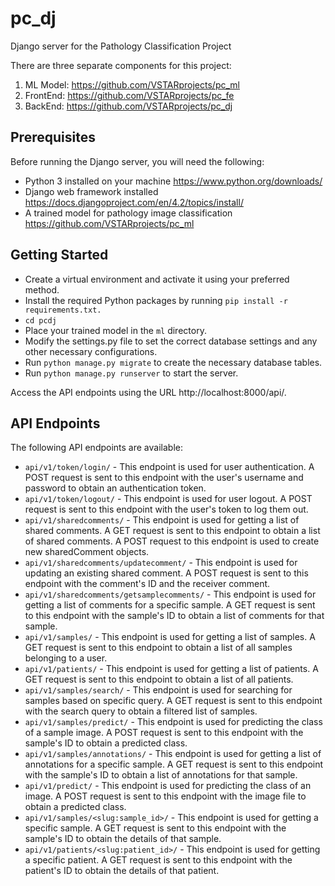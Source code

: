 # pc_dj
Django server for the Pathology Classification Project

There are three separate components for this project:
1. ML Model: https://github.com/VSTARprojects/pc_ml
2. FrontEnd: https://github.com/VSTARprojects/pc_fe
3. BackEnd: https://github.com/VSTARprojects/pc_dj

## Prerequisites
Before running the Django server, you will need the following:

- Python 3 installed on your machine https://www.python.org/downloads/
- Django web framework installed https://docs.djangoproject.com/en/4.2/topics/install/
- A trained model for pathology image classification https://github.com/VSTARprojects/pc_ml

## Getting Started
- Create a virtual environment and activate it using your preferred method.
- Install the required Python packages by running `pip install -r requirements.txt.` 
- `cd pcdj`
- Place your trained model in the `ml` directory.
- Modify the settings.py file to set the correct database settings and any other necessary configurations.
- Run `python manage.py migrate` to create the necessary database tables.
- Run `python manage.py runserver` to start the server.

Access the API endpoints using the URL http://localhost:8000/api/.

## API Endpoints
The following API endpoints are available:

- `api/v1/token/login/` - This endpoint is used for user authentication. A POST request is sent to this endpoint with the user's username and password to obtain an authentication token.
- `api/v1/token/logout/` - This endpoint is used for user logout. A POST request is sent to this endpoint with the user's token to log them out.
- `api/v1/sharedcomments/` - This endpoint is used for getting a list of shared comments. A GET request is sent to this endpoint to obtain a list of shared comments. A POST request to this endpoint is used to create new sharedComment objects.
- `api/v1/sharedcomments/updatecomment/` - This endpoint is used for updating an existing shared comment. A POST request is sent to this endpoint with the comment's ID and the receiver comment.
- `api/v1/sharedcomments/getsamplecomments/` - This endpoint is used for getting a list of comments for a specific sample. A GET request is sent to this endpoint with the sample's ID to obtain a list of comments for that sample.
- `api/v1/samples/` - This endpoint is used for getting a list of samples. A GET request is sent to this endpoint to obtain a list of all samples belonging to a user.
- `api/v1/patients/` - This endpoint is used for getting a list of patients. A GET request is sent to this endpoint to obtain a list of all patients.
- `api/v1/samples/search/` - This endpoint is used for searching for samples based on specific query. A GET request is sent to this endpoint with the search query to obtain a filtered list of samples.
- `api/v1/samples/predict/` - This endpoint is used for predicting the class of a sample image. A POST request is sent to this endpoint with the sample's ID to obtain a predicted class.
- `api/v1/samples/annotations/` - This endpoint is used for getting a list of annotations for a specific sample. A GET request is sent to this endpoint with the sample's ID to obtain a list of annotations for that sample.
- `api/v1/predict/` - This endpoint is used for predicting the class of an image. A POST request is sent to this endpoint with the image file to obtain a predicted class.
- `api/v1/samples/<slug:sample_id>/` - This endpoint is used for getting a specific sample. A GET request is sent to this endpoint with the sample's ID to obtain the details of that sample.
- `api/v1/patients/<slug:patient_id>/` - This endpoint is used for getting a specific patient. A GET request is sent to this endpoint with the patient's ID to obtain the details of that patient.



